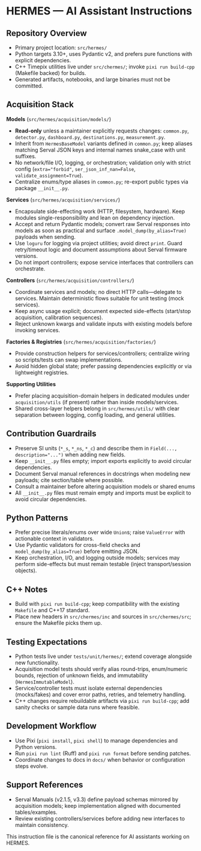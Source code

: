 HERMES — AI Assistant Instructions
==================================

Repository Overview
-------------------
- Primary project location: `src/hermes/`
- Python targets 3.10+, uses Pydantic v2, and prefers pure functions with explicit dependencies.
- C++ Timepix utilities live under `src/chermes/`; invoke `pixi run build-cpp` (Makefile backed) for builds.
- Generated artifacts, notebooks, and large binaries must not be committed.

Acquisition Stack
-----------------

**Models** (`src/hermes/acquisition/models/`)
- **Read-only** unless a maintainer explicitly requests changes: `common.py`, `detector.py`, `dashboard.py`, `destinations.py`, `measurement.py`.
- Inherit from `HermesBaseModel` variants defined in `common.py`; keep aliases matching Serval JSON keys and internal names snake_case with unit suffixes.
- No network/file I/O, logging, or orchestration; validation only with strict config (`extra="forbid"`, `ser_json_inf_nan=False`, `validate_assignment=True`).
- Centralize enums/type aliases in `common.py`; re-export public types via package `__init__.py`.

**Services** (`src/hermes/acquisition/services/`)
- Encapsulate side-effecting work (HTTP, filesystem, hardware). Keep modules single-responsibility and lean on dependency injection.
- Accept and return Pydantic models; convert raw Serval responses into models as soon as practical and surface `.model_dump(by_alias=True)` payloads when sending.
- Use `loguru` for logging via project utilities; avoid direct `print`. Guard retry/timeout logic and document assumptions about Serval firmware versions.
- Do not import controllers; expose service interfaces that controllers can orchestrate.

**Controllers** (`src/hermes/acquisition/controllers/`)
- Coordinate services and models; no direct HTTP calls—delegate to services. Maintain deterministic flows suitable for unit testing (mock services).
- Keep async usage explicit; document expected side-effects (start/stop acquisition, calibration sequences).
- Reject unknown kwargs and validate inputs with existing models before invoking services.

**Factories & Registries** (`src/hermes/acquisition/factories/`)
- Provide construction helpers for services/controllers; centralize wiring so scripts/tests can swap implementations.
- Avoid hidden global state; prefer passing dependencies explicitly or via lightweight registries.

**Supporting Utilities**
- Prefer placing acquisition-domain helpers in dedicated modules under `acquisition/utils` (if present) rather than inside models/services.
- Shared cross-layer helpers belong in `src/hermes/utils/` with clear separation between logging, config loading, and general utilities.

Contribution Guardrails
-----------------------
- Preserve SI units (`*_s`, `*_ns`, `*_c`) and describe them in `Field(..., description="...")` when adding new fields.
- Keep `__init__.py` files empty; import exports explicitly to avoid circular dependencies.
- Document Serval manual references in docstrings when modeling new payloads; cite section/table where possible.
- Consult a maintainer before altering acquisition models or shared enums
- All `__init__.py` files must remain empty and imports must be explicit to avoid circular dependencies.

Python Patterns
---------------
- Prefer precise literals/enums over wide `Union`s; raise `ValueError` with actionable context in validators.
- Use Pydantic validators for cross-field checks and `model_dump(by_alias=True)` before emitting JSON.
- Keep orchestration, I/O, and logging outside models; services may perform side-effects but must remain testable (inject transport/session objects).

C++ Notes
---------
- Build with `pixi run build-cpp`; keep compatibility with the existing `Makefile` and C++17 standard.
- Place new headers in `src/chermes/inc` and sources in `src/chermes/src`; ensure the Makefile picks them up.

Testing Expectations
--------------------
- Python tests live under `tests/unit/hermes/`; extend coverage alongside new functionality.
- Acquisition model tests should verify alias round-trips, enum/numeric bounds, rejection of unknown fields, and immutability (`HermesImmutableModel`).
- Service/controller tests must isolate external dependencies (mocks/fakes) and cover error paths, retries, and telemetry handling.
- C++ changes require rebuildable artifacts via `pixi run build-cpp`; add sanity checks or sample data runs where feasible.

Development Workflow
--------------------
- Use Pixi (`pixi install`, `pixi shell`) to manage dependencies and Python versions.
- Run `pixi run lint` (Ruff) and `pixi run format` before sending patches.
- Coordinate changes to docs in `docs/` when behavior or configuration steps evolve.

Support References
------------------
- Serval Manuals (v2.1.5, v3.3) define payload schemas mirrored by acquisition models; keep implementation aligned with documented tables/examples.
- Review existing controllers/services before adding new interfaces to maintain consistency.

This instruction file is the canonical reference for AI assistants working on HERMES.
